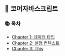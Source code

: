 ## 🚀 코어자바스크립트

### 📚 목차

- [Chapter 1: 데이터 타입](https://github.com/minjamie/Reading_Books_Record/blob/main/%EC%BD%94%EC%96%B4%20%EC%9E%90%EB%B0%94%EC%8A%A4%ED%81%AC%EB%A6%BD%ED%8A%B8/01%20%EB%8D%B0%EC%9D%B4%ED%84%B0%20%ED%83%80%EC%9E%85.MD)
- [Chapter 2: 실행 컨텍스트](https://github.com/minjamie/Reading_Books_Record/blob/main/%EC%BD%94%EC%96%B4%20%EC%9E%90%EB%B0%94%EC%8A%A4%ED%81%AC%EB%A6%BD%ED%8A%B8/02%20%EC%8B%A4%ED%96%89%20%EC%BB%A8%ED%85%8D%EC%8A%A4%ED%8A%B8.MD)
- [Chapter 3: This](https://github.com/minjamie/Reading_Books_Record/blob/main/%EC%BD%94%EC%96%B4%20%EC%9E%90%EB%B0%94%EC%8A%A4%ED%81%AC%EB%A6%BD%ED%8A%B8/03%20This.MD)
